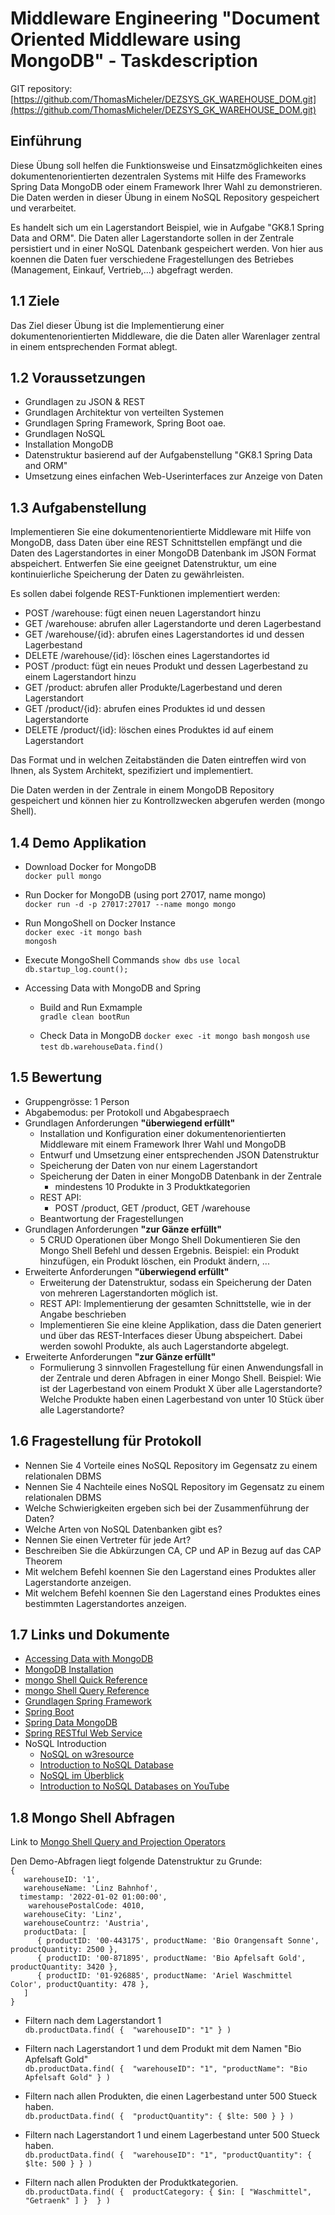 # Middleware Engineering "Document Oriented Middleware using MongoDB" - Taskdescription
GIT repository: [https://github.com/ThomasMicheler/DEZSYS_GK_WAREHOUSE_DOM.git](https://github.com/ThomasMicheler/DEZSYS_GK_WAREHOUSE_DOM.git)

## Einführung

Diese Übung soll helfen die Funktionsweise und Einsatzmöglichkeiten eines dokumentenorientierten dezentralen Systems mit Hilfe des Frameworks Spring Data MongoDB oder einem Framework Ihrer Wahl zu demonstrieren. Die Daten werden in dieser Übung in einem NoSQL Repository gespeichert und verarbeitet.

Es handelt sich um ein Lagerstandort Beispiel, wie in Aufgabe "GK8.1 Spring Data and ORM". Die Daten aller Lagerstandorte sollen in der Zentrale persistiert und in einer NoSQL Datenbank gespeichert werden. Von hier aus koennen die Daten fuer verschiedene Fragestellungen des Betriebes (Management, Einkauf, Vertrieb,...) abgefragt werden.

## 1.1 Ziele

Das Ziel dieser Übung ist die Implementierung einer dokumentenorientierten Middleware, die die Daten aller Warenlager zentral in einem entsprechenden Format ablegt.

## 1.2 Voraussetzungen

* Grundlagen zu JSON & REST
* Grundlagen Architektur von verteilten Systemen
* Grundlagen Spring Framework, Spring Boot oae.
* Grundlagen NoSQL
* Installation MongoDB
* Datenstruktur basierend auf der Aufgabenstellung "GK8.1 Spring Data and ORM"
* Umsetzung eines einfachen Web-Userinterfaces zur Anzeige von Daten


## 1.3 Aufgabenstellung

Implementieren Sie eine dokumentenorientierte Middleware mit Hilfe von MongoDB, dass Daten über eine REST Schnittstellen empfängt und die Daten des Lagerstandortes in einer MongoDB Datenbank im JSON Format abspeichert. Entwerfen Sie eine geeignet Datenstruktur, um eine kontinuierliche Speicherung der Daten zu gewährleisten.

Es sollen dabei folgende REST-Funktionen implementiert werden:   

* POST /warehouse: fügt einen neuen Lagerstandort hinzu  
* GET /warehouse: abrufen aller Lagerstandorte und deren Lagerbestand  
* GET /warehouse/{id}: abrufen eines Lagerstandortes id und dessen Lagerbestand  
* DELETE /warehouse/{id}: löschen eines Lagerstandortes id   
* POST /product: fügt ein neues Produkt und dessen Lagerbestand zu einem Lagerstandort hinzu
* GET /product: abrufen aller Produkte/Lagerbestand und deren Lagerstandort
* GET /product/{id}: abrufen eines Produktes id und dessen Lagerstandorte
* DELETE /product/{id}: löschen eines Produktes id auf einem Lagerstandort

Das Format und in welchen Zeitabständen die Daten eintreffen wird von Ihnen, als System Architekt, spezifiziert und implementiert.

Die Daten werden in der Zentrale in einem MongoDB Repository gespeichert und können hier zu Kontrollzwecken abgerufen werden (mongo Shell).

## 1.4 Demo Applikation

* Download Docker for MongoDB  
  `docker pull mongo`  

* Run Docker for MongoDB (using port 27017, name mongo)  
  `docker run -d -p 27017:27017 --name mongo mongo`  

* Run MongoShell on Docker Instance  
  `docker exec -it mongo bash`  
  `mongosh`  

* Execute MongoShell Commands
  `show dbs`
  `use local`
  `db.startup_log.count();`  

* Accessing Data with MongoDB and Spring  
  - Build and Run Exmample  
	  `gradle clean bootRun`  

  - Check Data in MongoDB
    `docker exec -it mongo bash`
    `mongosh`
    `use test`
    `db.warehouseData.find()`  

## 1.5 Bewertung  

*   Gruppengrösse: 1 Person
*   Abgabemodus: per Protokoll und Abgabespraech
*   Grundlagen Anforderungen **"überwiegend erfüllt"**
    * Installation und Konfiguration einer dokumentenorientierten Middleware mit einem Framework Ihrer Wahl und MongoDB
    * Entwurf und Umsetzung einer entsprechenden JSON Datenstruktur
    * Speicherung der Daten von nur einem Lagerstandort
    * Speicherung der Daten in einer MongoDB Datenbank in der Zentrale
        - mindestens 10 Produkte in 3 Produktkategorien
    * REST API:
        - POST /product, GET /product, GET /warehouse
    * Beantwortung der Fragestellungen   
*   Grundlagen Anforderungen **"zur Gänze erfüllt"**
    * 5 CRUD Operationen über Mongo Shell
      Dokumentieren Sie den Mongo Shell Befehl und dessen Ergebnis.
      Beispiel: ein Produkt hinzufügen, ein Produkt löschen, ein Produkt ändern, ...
*   Erweiterte Anforderungen **"überwiegend erfüllt"**
    * Erweiterung der Datenstruktur, sodass ein Speicherung der Daten von mehreren Lagerstandorten möglich ist.
    * REST API: Implementierung der gesamten Schnittstelle, wie in der Angabe beschrieben
    * Implementieren Sie eine kleine Applikation, dass die Daten generiert und über das REST-Interfaces dieser Übung abspeichert.
      Dabei werden sowohl Produkte, als auch Lagerstandorte abgelegt.
*   Erweiterte Anforderungen **"zur Gänze erfüllt"**
    * Formulierung 3 sinnvollen Fragestellung für einen Anwendungsfall in der Zentrale und deren Abfragen in einer Mongo Shell.
      Beispiel:
      Wie ist der Lagerbestand von einem Produkt X über alle Lagerstandorte?
      Welche Produkte haben einen Lagerbestand von unter 10 Stück über alle Lagerstandorte?

## 1.6 Fragestellung für Protokoll

+ Nennen Sie 4 Vorteile eines NoSQL Repository im Gegensatz zu einem relationalen DBMS
+ Nennen Sie 4 Nachteile eines NoSQL Repository im Gegensatz zu einem relationalen DBMS
+ Welche Schwierigkeiten ergeben sich bei der Zusammenführung der Daten?
+ Welche Arten von NoSQL Datenbanken gibt es?
+ Nennen Sie einen Vertreter für jede Art?
+ Beschreiben Sie die Abkürzungen CA, CP und AP in Bezug auf das CAP Theorem
+ Mit welchem Befehl koennen Sie den Lagerstand eines Produktes aller Lagerstandorte anzeigen.
+ Mit welchem Befehl koennen Sie den Lagerstand eines Produktes eines bestimmten Lagerstandortes anzeigen.

## 1.7 Links und Dokumente
* [Accessing Data with MongoDB](https://spring.io/guides/gs/accessing-data-mongodb/)
* [MongoDB Installation](https://docs.mongodb.com/manual/administration/install-community/)
* [mongo Shell Quick Reference](https://docs.mongodb.com/manual/reference/mongo-shell/)
* [mongo Shell Query Reference](https://www.mongodb.com/docs/manual/tutorial/query-embedded-documents/)
* [Grundlagen Spring Framework](https://spring.io/)
* [Spring Boot](https://spring.io/guides/gs/spring-boot/)
* [Spring Data MongoDB](https://spring.io/projects/spring-data-mongodb)
* [Spring RESTful Web Service](https://spring.io/guides/gs/rest-service/#use-maven)
* NoSQL Introduction
  - [NoSQL on w3resource](https://www.w3resource.com/mongodb/nosql.php)  
  - [Introduction to NoSQL Database](https://www.edureka.co/blog/introduction-to-nosql-database/)  
  - [NoSQL im Überblick](https://www.heise.de/ct/artikel/NoSQL-im-Ueberblick-1012483.html)  
  - [Introduction to NoSQL Databases on YouTube ](https://www.youtube.com/watch?v=2yQ9TGFpDuM)  


## 1.8 Mongo Shell Abfragen  
  
Link to [Mongo Shell Query and Projection Operators](https://docs.mongodb.com/manual/reference/operator/query/)

Den Demo-Abfragen liegt folgende Datenstruktur zu Grunde:   
   `{  `  
   `    warehouseID: '1',   `   
   `    warehouseName: 'Linz Bahnhof',   `   
   `   timestamp: '2022-01-02 01:00:00',   `   
   `    warehousePostalCode: 4010,`    
   `   warehouseCity: 'Linz',`   
   `   warehouseCountrz: 'Austria',`   
   `   productData: [`  
   `      { productID: '00-443175', productName: 'Bio Orangensaft Sonne', productQuantity: 2500 },`    
   `      { productID: '00-871895', productName: 'Bio Apfelsaft Gold', productQuantity: 3420 },`    
   `      { productID: '01-926885', productName: 'Ariel Waschmittel Color', productQuantity: 478 },`     
   `   ]`   
    `}`
  
* Filtern nach dem Lagerstandort 1    
`db.productData.find( { 
	"warehouseID": "1"
} )`


* Filtern nach Lagerstandort 1 und dem Produkt mit dem Namen "Bio Apfelsaft Gold"  
`db.productData.find( { 
	"warehouseID": "1",
        "productName": "Bio Apfelsaft Gold"
} )`

* Filtern nach allen Produkten, die einen Lagerbestand unter 500 Stueck haben.  
`db.productData.find( { 
	"productQuantity": { $lte: 500 }
} )`

* Filtern nach Lagerstandort 1 und einem Lagerbestand unter 500 Stueck haben.  
`db.productData.find( { 
    "warehouseID": "1",
    "productQuantity": { $lte: 500 }
} )`

* Filtern nach allen Produkten der Produktkategorien.  
`db.productData.find( { 
     productCategory: { $in: [ "Waschmittel", "Getraenk" ] } 
} )`
